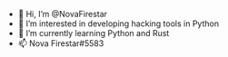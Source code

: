- 👋 Hi, I’m @NovaFirestar
- 👀 I’m interested in developing hacking tools in Python  
- 🌱 I’m currently learning Python and Rust
- 📫 Nova Firestar#5583
